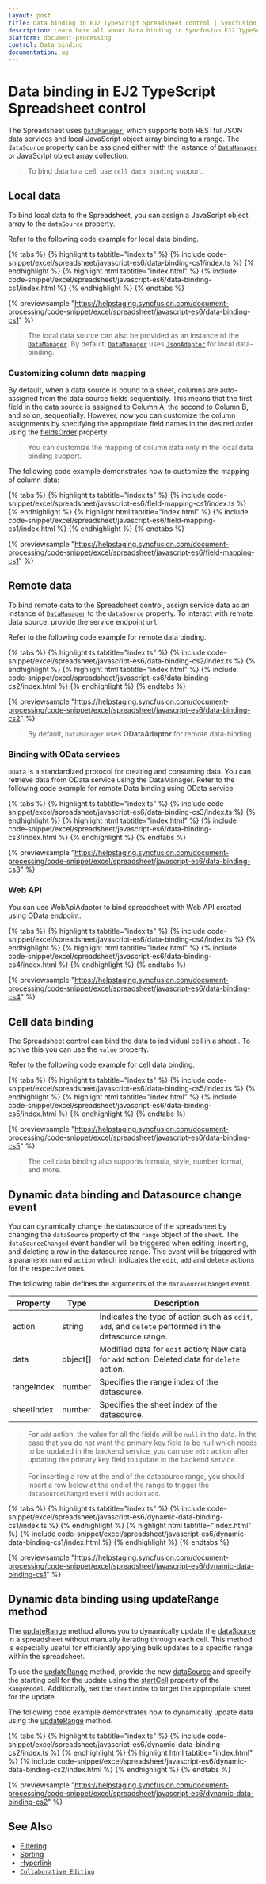 ```yaml
---
layout: post
title: Data binding in EJ2 TypeScript Spreadsheet control | Syncfusion
description: Learn here all about Data binding in Syncfusion EJ2 TypeScript Spreadsheet control of Syncfusion Essential JS 2 and more.
platform: document-processing
control: Data binding 
documentation: ug
---
```


# Data binding in EJ2 TypeScript Spreadsheet control

The Spreadsheet uses [`DataManager`](https://helpej2.syncfusion.com/documentation/data/), which supports both RESTful JSON data services and local JavaScript object array binding to a range. The `dataSource` property can be assigned either with the instance of [`DataManager`](https://helpej2.syncfusion.com/documentation/data/) or JavaScript object array collection.

> To bind data to a cell, use `cell data binding` support.

## Local data

To bind local data to the Spreadsheet, you can assign a JavaScript object array to the `dataSource` property.

Refer to the following code example for local data binding.

{% tabs %}
{% highlight ts tabtitle="index.ts" %}
{% include code-snippet/excel/spreadsheet/javascript-es6/data-binding-cs1/index.ts %}
{% endhighlight %}
{% highlight html tabtitle="index.html" %}
{% include code-snippet/excel/spreadsheet/javascript-es6/data-binding-cs1/index.html %}
{% endhighlight %}
{% endtabs %}
        
{% previewsample "https://helpstaging.syncfusion.com/document-processing/code-snippet/excel/spreadsheet/javascript-es6/data-binding-cs1" %}

> The local data source can also be provided as an instance of the [`DataManager`](https://helpej2.syncfusion.com/documentation/data/). By default, [`DataManager`](https://helpej2.syncfusion.com/documentation/data/) uses [`JsonAdaptor`](https://ej2.syncfusion.com/documentation/data/adaptors#json-adaptor) for local data-binding.

### Customizing column data mapping

By default, when a data source is bound to a sheet, columns are auto-assigned from the data source fields sequentially. This means that the first field in the data source is assigned to Column A, the second to Column B, and so on, sequentially. However, now you can customize the column assignments by specifying the appropriate field names in the desired order using the [fieldsOrder](https://ej2.syncfusion.com/documentation/api/spreadsheet/rangeModel/#fieldsorder) property.

> You can customize the mapping of column data only in the local data binding support.

The following code example demonstrates how to customize the mapping of column data:

{% tabs %}
{% highlight ts tabtitle="index.ts" %}
{% include code-snippet/excel/spreadsheet/javascript-es6/field-mapping-cs1/index.ts %}
{% endhighlight %}
{% highlight html tabtitle="index.html" %}
{% include code-snippet/excel/spreadsheet/javascript-es6/field-mapping-cs1/index.html %}
{% endhighlight %}
{% endtabs %}

{% previewsample "https://helpstaging.syncfusion.com/document-processing/code-snippet/excel/spreadsheet/javascript-es6/field-mapping-cs1" %}

## Remote data

To bind remote data to the Spreadsheet control, assign service data as an instance of [`DataManager`](https://helpej2.syncfusion.com/documentation/data/) to the `dataSource` property. To interact with remote data source, provide the service endpoint `url`.
 
Refer to the following code example for remote data binding.

{% tabs %}
{% highlight ts tabtitle="index.ts" %}
{% include code-snippet/excel/spreadsheet/javascript-es6/data-binding-cs2/index.ts %}
{% endhighlight %}
{% highlight html tabtitle="index.html" %}
{% include code-snippet/excel/spreadsheet/javascript-es6/data-binding-cs2/index.html %}
{% endhighlight %}
{% endtabs %}
        
{% previewsample "https://helpstaging.syncfusion.com/document-processing/code-snippet/excel/spreadsheet/javascript-es6/data-binding-cs2" %}

> By default, `DataManager` uses **ODataAdaptor** for remote data-binding.

### Binding with OData services

`OData` is a standardized protocol for creating and consuming data. You can retrieve data from OData service using the DataManager. Refer to the following code example for remote Data binding using OData service.

{% tabs %}
{% highlight ts tabtitle="index.ts" %}
{% include code-snippet/excel/spreadsheet/javascript-es6/data-binding-cs3/index.ts %}
{% endhighlight %}
{% highlight html tabtitle="index.html" %}
{% include code-snippet/excel/spreadsheet/javascript-es6/data-binding-cs3/index.html %}
{% endhighlight %}
{% endtabs %}
        
{% previewsample "https://helpstaging.syncfusion.com/document-processing/code-snippet/excel/spreadsheet/javascript-es6/data-binding-cs3" %}

### Web API

You can use WebApiAdaptor to bind spreadsheet with Web API created using OData endpoint.

{% tabs %}
{% highlight ts tabtitle="index.ts" %}
{% include code-snippet/excel/spreadsheet/javascript-es6/data-binding-cs4/index.ts %}
{% endhighlight %}
{% highlight html tabtitle="index.html" %}
{% include code-snippet/excel/spreadsheet/javascript-es6/data-binding-cs4/index.html %}
{% endhighlight %}
{% endtabs %}
        
{% previewsample "https://helpstaging.syncfusion.com/document-processing/code-snippet/excel/spreadsheet/javascript-es6/data-binding-cs4" %}

## Cell data binding

The Spreadsheet control can bind the data to individual cell in a sheet . To achive this you can use the
`value` property.

Refer to the following code example for cell data binding.

{% tabs %}
{% highlight ts tabtitle="index.ts" %}
{% include code-snippet/excel/spreadsheet/javascript-es6/data-binding-cs5/index.ts %}
{% endhighlight %}
{% highlight html tabtitle="index.html" %}
{% include code-snippet/excel/spreadsheet/javascript-es6/data-binding-cs5/index.html %}
{% endhighlight %}
{% endtabs %}
        
{% previewsample "https://helpstaging.syncfusion.com/document-processing/code-snippet/excel/spreadsheet/javascript-es6/data-binding-cs5" %}

> The cell data binding also supports formula, style, number format, and more.

## Dynamic data binding and Datasource change event

You can dynamically change the datasource of the spreadsheet by changing the `dataSource` property of the `range` object of the `sheet`. The `dataSourceChanged` event handler will be triggered when editing, inserting, and deleting a row in the datasource range. This event will be triggered with a parameter named `action` which indicates the `edit`, `add` and `delete` actions for the respective ones.

The following table defines the arguments of the `dataSourceChanged` event.

| Property | Type | Description |
|-----|-----|-------|
| action | string | Indicates the type of action such as `edit`, `add`, and `delete` performed in the datasource range. |
| data | object[] | Modified data for `edit` action; New data for `add` action; Deleted data for `delete` action. |
| rangeIndex | number | Specifies the range index of the datasource. |
| sheetIndex | number | Specifies the sheet index of the datasource. |

> For `add` action, the value for all the fields will be `null` in the data. In the case that you do not want the primary key field to be null which needs to be updated in the backend service, you can use `edit` action after updating the primary key field to update in the backend service. <br><br>
> For inserting a row at the end of the datasource range, you should insert a row below at the end of the range to trigger the `dataSourceChanged` event with action `add`.

{% tabs %}
{% highlight ts tabtitle="index.ts" %}
{% include code-snippet/excel/spreadsheet/javascript-es6/dynamic-data-binding-cs1/index.ts %}
{% endhighlight %}
{% highlight html tabtitle="index.html" %}
{% include code-snippet/excel/spreadsheet/javascript-es6/dynamic-data-binding-cs1/index.html %}
{% endhighlight %}
{% endtabs %}
        
{% previewsample "https://helpstaging.syncfusion.com/document-processing/code-snippet/excel/spreadsheet/javascript-es6/dynamic-data-binding-cs1" %}

## Dynamic data binding using updateRange method

The [updateRange](https://ej2.syncfusion.com/documentation/api/spreadsheet/#updaterange) method allows you to dynamically update the [dataSource](https://ej2.syncfusion.com/documentation/api/spreadsheet/rangeModel/#datasource) in a spreadsheet without manually iterating through each cell. This method is especially useful for efficiently applying bulk updates to a specific range within the spreadsheet.

To use the [updateRange](https://ej2.syncfusion.com/documentation/api/spreadsheet/#updaterange) method, provide the new [dataSource](https://ej2.syncfusion.com/documentation/api/spreadsheet/rangeModel/#datasource) and specify the starting cell for the update using the [startCell](https://ej2.syncfusion.com/documentation/api/spreadsheet/rangeModel/#startcell) property of the `RangeModel`. Additionally, set the `sheetIndex` to target the appropriate sheet for the update.

The following code example demonstrates how to dynamically update data using the [updateRange](https://ej2.syncfusion.com/documentation/api/spreadsheet/#updaterange) method.

{% tabs %}
{% highlight ts tabtitle="index.ts" %}
{% include code-snippet/excel/spreadsheet/javascript-es6/dynamic-data-binding-cs2/index.ts %}
{% endhighlight %}
{% highlight html tabtitle="index.html" %}
{% include code-snippet/excel/spreadsheet/javascript-es6/dynamic-data-binding-cs2/index.html %}
{% endhighlight %}
{% endtabs %}
        
{% previewsample "https://helpstaging.syncfusion.com/document-processing/code-snippet/excel/spreadsheet/javascript-es6/dynamic-data-binding-cs2" %}

## See Also

* [Filtering](./filter)
* [Sorting](./sort)
* [Hyperlink](./link)
* [`Collaborative Editing`](use-cases/collaborative-editing)

